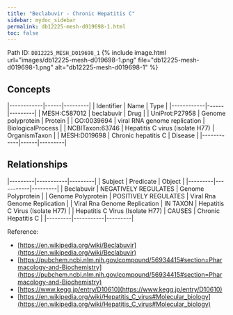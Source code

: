 ```yaml
---
title: "Beclabuvir - Chronic Hepatitis C"
sidebar: mydoc_sidebar
permalink: db12225-mesh-d019698-1.html
toc: false 
---
```



Path ID: `DB12225_MESH_D019698_1`
{% include image.html url="images/db12225-mesh-d019698-1.png" file="db12225-mesh-d019698-1.png" alt="db12225-mesh-d019698-1" %}

## Concepts

|------------|------|---------|
| Identifier | Name | Type    |
|------------|------|---------|
| MESH:C587012 | beclabuvir | Drug |
| UniProt:P27958 | Genome polyprotein | Protein |
| GO:0039694 | viral RNA genome replication | BiologicalProcess |
| NCBITaxon:63746 | Hepatitis C virus (isolate H77) | OrganismTaxon |
| MESH:D019698 | Chronic hepatitis C | Disease |
|------------|------|---------|

## Relationships

|---------|-----------|---------|
| Subject | Predicate | Object  |
|---------|-----------|---------|
| Beclabuvir | NEGATIVELY REGULATES | Genome Polyprotein |
| Genome Polyprotein | POSITIVELY REGULATES | Viral Rna Genome Replication |
| Viral Rna Genome Replication | IN TAXON | Hepatitis C Virus (Isolate H77) |
| Hepatitis C Virus (Isolate H77) | CAUSES | Chronic Hepatitis C |
|---------|-----------|---------|

Reference: 
  - [https://en.wikipedia.org/wiki/Beclabuvir](https://en.wikipedia.org/wiki/Beclabuvir)
  - [https://pubchem.ncbi.nlm.nih.gov/compound/56934415#section=Pharmacology-and-Biochemistry](https://pubchem.ncbi.nlm.nih.gov/compound/56934415#section=Pharmacology-and-Biochemistry)
  - [https://www.kegg.jp/entry/D10610](https://www.kegg.jp/entry/D10610)
  - [https://en.wikipedia.org/wiki/Hepatitis_C_virus#Molecular_biology](https://en.wikipedia.org/wiki/Hepatitis_C_virus#Molecular_biology)
